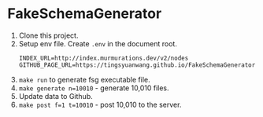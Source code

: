 # FakeSchemaGenerator
1. Clone this project.
2. Setup env file. Create `.env` in the document root.
   ```
   INDEX_URL=http://index.murmurations.dev/v2/nodes
   GITHUB_PAGE_URL=https://tingsyuanwang.github.io/FakeSchemaGenerator
   ```
3. `make run` to generate fsg executable file.
4. `make generate n=10010` - generate 10,010 files.
5. Update data to Github.
6. `make post f=1 t=10010` - post 10,010 to the server.
